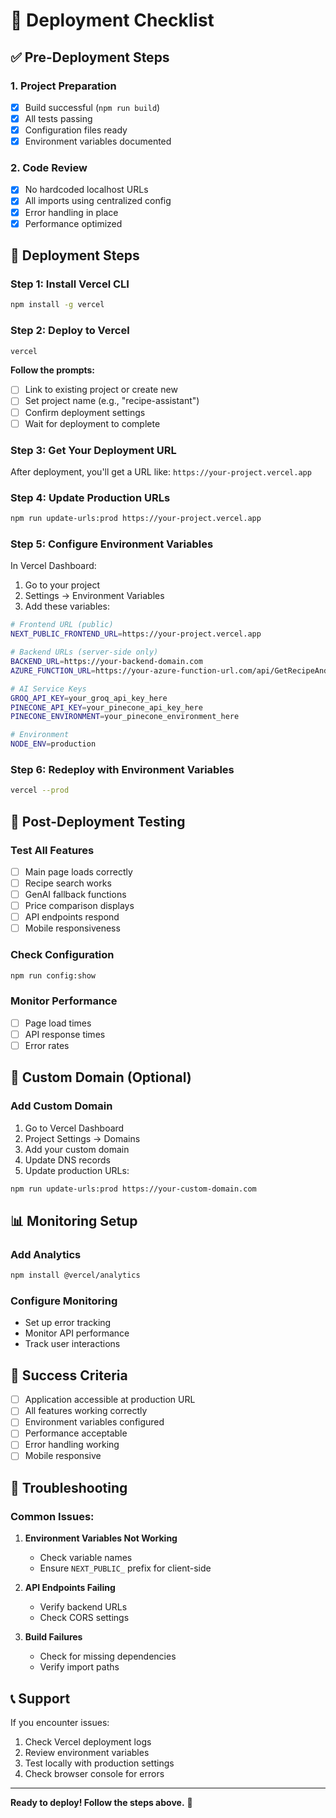 # 🚀 Deployment Checklist

## ✅ **Pre-Deployment Steps**

### 1. **Project Preparation**
- [x] Build successful (`npm run build`)
- [x] All tests passing
- [x] Configuration files ready
- [x] Environment variables documented

### 2. **Code Review**
- [x] No hardcoded localhost URLs
- [x] All imports using centralized config
- [x] Error handling in place
- [x] Performance optimized

## 🔧 **Deployment Steps**

### **Step 1: Install Vercel CLI**
```bash
npm install -g vercel
```

### **Step 2: Deploy to Vercel**
```bash
vercel
```

**Follow the prompts:**
- [ ] Link to existing project or create new
- [ ] Set project name (e.g., "recipe-assistant")
- [ ] Confirm deployment settings
- [ ] Wait for deployment to complete

### **Step 3: Get Your Deployment URL**
After deployment, you'll get a URL like:
`https://your-project.vercel.app`

### **Step 4: Update Production URLs**
```bash
npm run update-urls:prod https://your-project.vercel.app
```

### **Step 5: Configure Environment Variables**
In Vercel Dashboard:
1. Go to your project
2. Settings → Environment Variables
3. Add these variables:

```bash
# Frontend URL (public)
NEXT_PUBLIC_FRONTEND_URL=https://your-project.vercel.app

# Backend URLs (server-side only)
BACKEND_URL=https://your-backend-domain.com
AZURE_FUNCTION_URL=https://your-azure-function-url.com/api/GetRecipeAndCart

# AI Service Keys
GROQ_API_KEY=your_groq_api_key_here
PINECONE_API_KEY=your_pinecone_api_key_here
PINECONE_ENVIRONMENT=your_pinecone_environment_here

# Environment
NODE_ENV=production
```

### **Step 6: Redeploy with Environment Variables**
```bash
vercel --prod
```

## 🧪 **Post-Deployment Testing**

### **Test All Features**
- [ ] Main page loads correctly
- [ ] Recipe search works
- [ ] GenAI fallback functions
- [ ] Price comparison displays
- [ ] API endpoints respond
- [ ] Mobile responsiveness

### **Check Configuration**
```bash
npm run config:show
```

### **Monitor Performance**
- [ ] Page load times
- [ ] API response times
- [ ] Error rates

## 🔗 **Custom Domain (Optional)**

### **Add Custom Domain**
1. Go to Vercel Dashboard
2. Project Settings → Domains
3. Add your custom domain
4. Update DNS records
5. Update production URLs:
```bash
npm run update-urls:prod https://your-custom-domain.com
```

## 📊 **Monitoring Setup**

### **Add Analytics**
```bash
npm install @vercel/analytics
```

### **Configure Monitoring**
- Set up error tracking
- Monitor API performance
- Track user interactions

## 🎯 **Success Criteria**

- [ ] Application accessible at production URL
- [ ] All features working correctly
- [ ] Environment variables configured
- [ ] Performance acceptable
- [ ] Error handling working
- [ ] Mobile responsive

## 🚨 **Troubleshooting**

### **Common Issues:**
1. **Environment Variables Not Working**
   - Check variable names
   - Ensure `NEXT_PUBLIC_` prefix for client-side

2. **API Endpoints Failing**
   - Verify backend URLs
   - Check CORS settings

3. **Build Failures**
   - Check for missing dependencies
   - Verify import paths

## 📞 **Support**

If you encounter issues:
1. Check Vercel deployment logs
2. Review environment variables
3. Test locally with production settings
4. Check browser console for errors

---

**Ready to deploy! Follow the steps above.** 🚀
